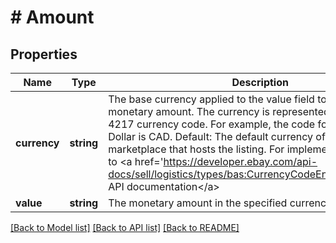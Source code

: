 # # Amount

## Properties

Name | Type | Description | Notes
------------ | ------------- | ------------- | -------------
**currency** | **string** | The base currency applied to the value field to establish a monetary amount. The currency is represented as a 3-letter ISO 4217 currency code. For example, the code for the Canadian Dollar is CAD. Default: The default currency of the eBay marketplace that hosts the listing. For implementation help, refer to &lt;a href&#x3D;&#39;https://developer.ebay.com/api-docs/sell/logistics/types/bas:CurrencyCodeEnum&#39;&gt;eBay API documentation&lt;/a&gt; | [optional]
**value** | **string** | The monetary amount in the specified currency. | [optional]

[[Back to Model list]](../../README.md#models) [[Back to API list]](../../README.md#endpoints) [[Back to README]](../../README.md)
